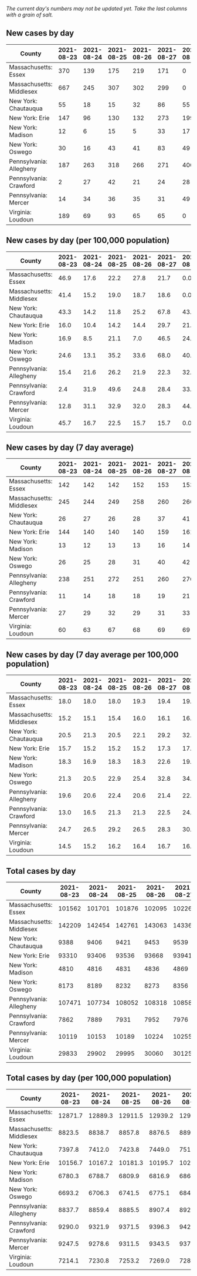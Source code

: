 _The current day's numbers may not be updated yet. Take the last columns with a grain of salt._
## New cases by day

| County | 2021-08-23 | 2021-08-24 | 2021-08-25 | 2021-08-26 | 2021-08-27 | 2021-08-28 | 2021-08-29 |
| --- | --- | --- | --- | --- | --- | --- | --- |
| Massachusetts: Essex | 370 | 139 | 175 | 219 | 171 | 0 |  |
| Massachusetts: Middlesex | 667 | 245 | 307 | 302 | 299 | 0 |  |
| New York: Chautauqua | 55 | 18 | 15 | 32 | 86 | 55 |  |
| New York: Erie | 147 | 96 | 130 | 132 | 273 | 199 |  |
| New York: Madison | 12 | 6 | 15 | 5 | 33 | 17 |  |
| New York: Oswego | 30 | 16 | 43 | 41 | 83 | 49 |  |
| Pennsylvania: Allegheny | 187 | 263 | 318 | 266 | 271 | 400 |  |
| Pennsylvania: Crawford | 2 | 27 | 42 | 21 | 24 | 28 |  |
| Pennsylvania: Mercer | 14 | 34 | 36 | 35 | 31 | 49 |  |
| Virginia: Loudoun | 189 | 69 | 93 | 65 | 65 | 0 |  |

## New cases by day (per 100,000 population)

| County | 2021-08-23 | 2021-08-24 | 2021-08-25 | 2021-08-26 | 2021-08-27 | 2021-08-28 | 2021-08-29 |
| --- | --- | --- | --- | --- | --- | --- | --- |
| Massachusetts: Essex | 46.9 | 17.6 | 22.2 | 27.8 | 21.7 | 0.0 |  |
| Massachusetts: Middlesex | 41.4 | 15.2 | 19.0 | 18.7 | 18.6 | 0.0 |  |
| New York: Chautauqua | 43.3 | 14.2 | 11.8 | 25.2 | 67.8 | 43.3 |  |
| New York: Erie | 16.0 | 10.4 | 14.2 | 14.4 | 29.7 | 21.7 |  |
| New York: Madison | 16.9 | 8.5 | 21.1 | 7.0 | 46.5 | 24.0 |  |
| New York: Oswego | 24.6 | 13.1 | 35.2 | 33.6 | 68.0 | 40.1 |  |
| Pennsylvania: Allegheny | 15.4 | 21.6 | 26.2 | 21.9 | 22.3 | 32.9 |  |
| Pennsylvania: Crawford | 2.4 | 31.9 | 49.6 | 24.8 | 28.4 | 33.1 |  |
| Pennsylvania: Mercer | 12.8 | 31.1 | 32.9 | 32.0 | 28.3 | 44.8 |  |
| Virginia: Loudoun | 45.7 | 16.7 | 22.5 | 15.7 | 15.7 | 0.0 |  |

## New cases by day (7 day average)

| County | 2021-08-23 | 2021-08-24 | 2021-08-25 | 2021-08-26 | 2021-08-27 | 2021-08-28 | 2021-08-29 |
| --- | --- | --- | --- | --- | --- | --- | --- |
| Massachusetts: Essex | 142 | 142 | 142 | 152 | 153 | 153 |  |
| Massachusetts: Middlesex | 245 | 244 | 249 | 258 | 260 | 260 |  |
| New York: Chautauqua | 26 | 27 | 26 | 28 | 37 | 41 |  |
| New York: Erie | 144 | 140 | 140 | 140 | 159 | 161 |  |
| New York: Madison | 13 | 12 | 13 | 13 | 16 | 14 |  |
| New York: Oswego | 26 | 25 | 28 | 31 | 40 | 42 |  |
| Pennsylvania: Allegheny | 238 | 251 | 272 | 251 | 260 | 276 |  |
| Pennsylvania: Crawford | 11 | 14 | 18 | 18 | 19 | 21 |  |
| Pennsylvania: Mercer | 27 | 29 | 32 | 29 | 31 | 33 |  |
| Virginia: Loudoun | 60 | 63 | 67 | 68 | 69 | 69 |  |

## New cases by day (7 day average per 100,000 population)

| County | 2021-08-23 | 2021-08-24 | 2021-08-25 | 2021-08-26 | 2021-08-27 | 2021-08-28 | 2021-08-29 |
| --- | --- | --- | --- | --- | --- | --- | --- |
| Massachusetts: Essex | 18.0 | 18.0 | 18.0 | 19.3 | 19.4 | 19.4 |  |
| Massachusetts: Middlesex | 15.2 | 15.1 | 15.4 | 16.0 | 16.1 | 16.1 |  |
| New York: Chautauqua | 20.5 | 21.3 | 20.5 | 22.1 | 29.2 | 32.3 |  |
| New York: Erie | 15.7 | 15.2 | 15.2 | 15.2 | 17.3 | 17.5 |  |
| New York: Madison | 18.3 | 16.9 | 18.3 | 18.3 | 22.6 | 19.7 |  |
| New York: Oswego | 21.3 | 20.5 | 22.9 | 25.4 | 32.8 | 34.4 |  |
| Pennsylvania: Allegheny | 19.6 | 20.6 | 22.4 | 20.6 | 21.4 | 22.7 |  |
| Pennsylvania: Crawford | 13.0 | 16.5 | 21.3 | 21.3 | 22.5 | 24.8 |  |
| Pennsylvania: Mercer | 24.7 | 26.5 | 29.2 | 26.5 | 28.3 | 30.2 |  |
| Virginia: Loudoun | 14.5 | 15.2 | 16.2 | 16.4 | 16.7 | 16.7 |  |

## Total cases by day

| County | 2021-08-23 | 2021-08-24 | 2021-08-25 | 2021-08-26 | 2021-08-27 | 2021-08-28 | 2021-08-29 |
| --- | --- | --- | --- | --- | --- | --- | --- |
| Massachusetts: Essex | 101562 | 101701 | 101876 | 102095 | 102266 | 102266 |  |
| Massachusetts: Middlesex | 142209 | 142454 | 142761 | 143063 | 143362 | 143362 |  |
| New York: Chautauqua | 9388 | 9406 | 9421 | 9453 | 9539 | 9594 |  |
| New York: Erie | 93310 | 93406 | 93536 | 93668 | 93941 | 94140 |  |
| New York: Madison | 4810 | 4816 | 4831 | 4836 | 4869 | 4886 |  |
| New York: Oswego | 8173 | 8189 | 8232 | 8273 | 8356 | 8405 |  |
| Pennsylvania: Allegheny | 107471 | 107734 | 108052 | 108318 | 108589 | 108989 |  |
| Pennsylvania: Crawford | 7862 | 7889 | 7931 | 7952 | 7976 | 8004 |  |
| Pennsylvania: Mercer | 10119 | 10153 | 10189 | 10224 | 10255 | 10304 |  |
| Virginia: Loudoun | 29833 | 29902 | 29995 | 30060 | 30125 | 30125 |  |

## Total cases by day (per 100,000 population)

| County | 2021-08-23 | 2021-08-24 | 2021-08-25 | 2021-08-26 | 2021-08-27 | 2021-08-28 | 2021-08-29 |
| --- | --- | --- | --- | --- | --- | --- | --- |
| Massachusetts: Essex | 12871.7 | 12889.3 | 12911.5 | 12939.2 | 12960.9 | 12960.9 |  |
| Massachusetts: Middlesex | 8823.5 | 8838.7 | 8857.8 | 8876.5 | 8895.1 | 8895.1 |  |
| New York: Chautauqua | 7397.8 | 7412.0 | 7423.8 | 7449.0 | 7516.8 | 7560.1 |  |
| New York: Erie | 10156.7 | 10167.2 | 10181.3 | 10195.7 | 10225.4 | 10247.1 |  |
| New York: Madison | 6780.3 | 6788.7 | 6809.9 | 6816.9 | 6863.4 | 6887.4 |  |
| New York: Oswego | 6693.2 | 6706.3 | 6741.5 | 6775.1 | 6843.1 | 6883.2 |  |
| Pennsylvania: Allegheny | 8837.7 | 8859.4 | 8885.5 | 8907.4 | 8929.7 | 8962.6 |  |
| Pennsylvania: Crawford | 9290.0 | 9321.9 | 9371.5 | 9396.3 | 9424.7 | 9457.8 |  |
| Pennsylvania: Mercer | 9247.5 | 9278.6 | 9311.5 | 9343.5 | 9371.8 | 9416.6 |  |
| Virginia: Loudoun | 7214.1 | 7230.8 | 7253.2 | 7269.0 | 7284.7 | 7284.7 |  |

